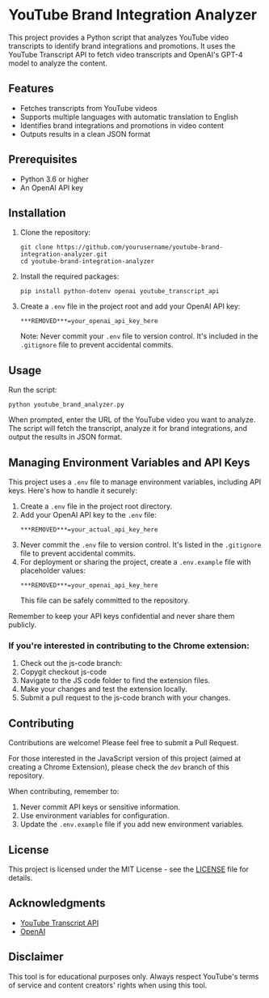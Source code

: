# YouTube Brand Integration Analyzer

This project provides a Python script that analyzes YouTube video transcripts to identify brand integrations and promotions. It uses the YouTube Transcript API to fetch video transcripts and OpenAI's GPT-4 model to analyze the content.

## Features

- Fetches transcripts from YouTube videos
- Supports multiple languages with automatic translation to English
- Identifies brand integrations and promotions in video content
- Outputs results in a clean JSON format

## Prerequisites

- Python 3.6 or higher
- An OpenAI API key

## Installation

1. Clone the repository:
   ```
   git clone https://github.com/yourusername/youtube-brand-integration-analyzer.git
   cd youtube-brand-integration-analyzer
   ```

2. Install the required packages:
   ```
   pip install python-dotenv openai youtube_transcript_api
   ```

3. Create a `.env` file in the project root and add your OpenAI API key:
   ```
   ***REMOVED***=your_openai_api_key_here
   ```

   Note: Never commit your `.env` file to version control. It's included in the `.gitignore` file to prevent accidental commits.

## Usage

Run the script:
```
python youtube_brand_analyzer.py
```

When prompted, enter the URL of the YouTube video you want to analyze. The script will fetch the transcript, analyze it for brand integrations, and output the results in JSON format.

## Managing Environment Variables and API Keys

This project uses a `.env` file to manage environment variables, including API keys. Here's how to handle it securely:

1. Create a `.env` file in the project root directory.
2. Add your OpenAI API key to the `.env` file:
   ```
   ***REMOVED***=your_actual_api_key_here
   ```
3. Never commit the `.env` file to version control. It's listed in the `.gitignore` file to prevent accidental commits.
4. For deployment or sharing the project, create a `.env.example` file with placeholder values:
   ```
   ***REMOVED***=your_openai_api_key_here
   ```
   This file can be safely committed to the repository.

Remember to keep your API keys confidential and never share them publicly.

### If you're interested in contributing to the Chrome extension:

1. Check out the js-code branch:
2. Copygit checkout js-code
3. Navigate to the JS code folder to find the extension files.
4. Make your changes and test the extension locally.
5. Submit a pull request to the js-code branch with your changes.

## Contributing

Contributions are welcome! Please feel free to submit a Pull Request.

For those interested in the JavaScript version of this project (aimed at creating a Chrome Extension), please check the `dev` branch of this repository.

When contributing, remember to:
1. Never commit API keys or sensitive information.
2. Use environment variables for configuration.
3. Update the `.env.example` file if you add new environment variables.

## License

This project is licensed under the MIT License - see the [LICENSE](LICENSE) file for details.

## Acknowledgments

- [YouTube Transcript API](https://github.com/jdepoix/youtube-transcript-api)
- [OpenAI](https://www.openai.com/)

## Disclaimer

This tool is for educational purposes only. Always respect YouTube's terms of service and content creators' rights when using this tool.
